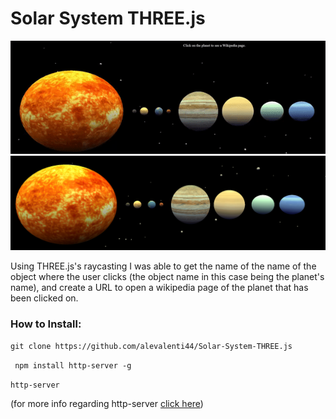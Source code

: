 # Solar System THREE.js

![alt text](https://github.com/alevalenti44/Solar-System-THREE.js/blob/master/planets.gif)
![alt text](https://github.com/alevalenti44/Solar-System-THREE.js/blob/master/solarsystemimg.png)


Using THREE.js's raycasting I was able to get the name of the name of the object where the user clicks (the object name in this case being the planet's name), and create a URL to open a wikipedia page of the planet that has been clicked on.

### How to Install:

`git clone https://github.com/alevalenti44/Solar-System-THREE.js`

` npm install http-server -g`

`http-server`

(for more info regarding http-server [click here](https://www.npmjs.com/package/http-server))
